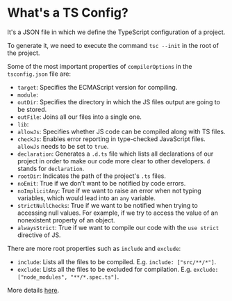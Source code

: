 # What's a TS Config?
It's a JSON file in which we define the TypeScript configuration of a project.

To generate it, we need to execute the command `tsc --init` in the root of the project.

Some of the most important properties of `compilerOptions` in the `tsconfig.json` file are:
- `target`: Specifies the ECMAScript version for compiling.
- `module`: 
- `outDir`: Specifies the directory in which the JS files output are going to be stored.
- `outFile`: Joins all our files into a single one.
- `lib`:
- `allowJs`: Specifies whether JS code can be compiled along with TS files.
- `checkJs`: Enables error reporting in type-checked JavaScript files. `allowJs` needs to be set to `true`.
- `declaration`: Generates a `.d.ts` file which lists all declarations of our project in order to make our code more clear to other developers. `d` stands for `declaration`.
- `rootDir`: Indicates the path of the project's `.ts` files.
- `noEmit`: True if we don't want to be notified by code errors.
- `noImplicitAny`: True if we want to raise an error when not typing variables, which would lead into an `any` variable.
- `strictNullChecks`: True if we want to be notified when trying to accessing null values. For example, if we try to access the value of an nonexistent property of an object.
- `alwaysStrict`: True if we want to compile our code with the `use strict` directive of JS.

There are more root properties such as `include` and `exclude`:
- `include`: Lists all the files to be compiled. E.g. `include: ["src/**/*"]`.
- `exclude`: Lists all the files to be excluded for compilation. E.g. `exclude: ["node_modules", "**/*.spec.ts"]`.

More details [here](https://www.typescriptlang.org/docs/handbook/tsconfig-json.html).